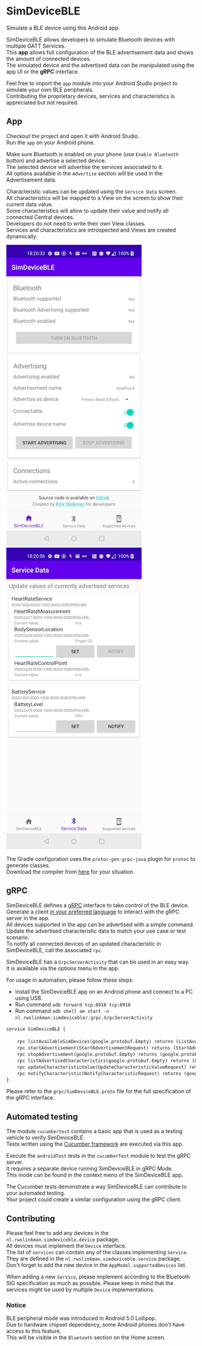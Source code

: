 # SimDeviceBLE
Simulate a BLE device using this Android app

SimDeviceBLE allows developers to simulate Bluetooth devices with multiple GATT Services.   
This **app** allows full configuration of the BLE advertisement data and shows the amount of connected devices.   
The simulated device and the advertised data can be manipulated using the app UI or the **gRPC** interface.

Feel free to import the `app` module into your Android Studio project to simulate your own BLE peripherals.      
Contributing the proprietary devices, services and characteristics is appreciated but not required.     

## App
Checkout the project and open it with Android Studio.   
Run the `app` on your Android phone.   

Make sure Bluetooth is enabled on your phone (use `Enable Bluetooth` button) and advertise a selected device.   
The selected device will advertise the services associated to it.   
All options available in the `Advertise` section will be used in the Advertisement data.   

Characteristic values can be updated using the `Service Data` screen.   
All characteristics will be mapped to a View on the screen to show their current data value.   
Some characteristics will allow to update their value and notify all connected Central devices.   
Developers do not need to write their own View classes.   
Services and characteristics are introspected and Views are created dynamically.   

![Home screen allows for configuration of Advertisement data](docs/image_home_fragment.jpg)
![Service Data screen manipulates data of all advertised characteristics](docs/image_data_fragment.jpg)    

The Gradle configuration uses the `protoc-gen-grpc-java` plugin for `protoc` to generate classes.   
Download the compiler from [here](https://repo1.maven.org/maven2/io/grpc/protoc-gen-grpc-java/) for your situation.   

## gRPC
SimDeviceBLE defines a [gRPC](https://grpc.io/) interface to take control of the BLE device.   
Generate a client [in your preferred language](https://grpc.io/docs/languages/) to interact with the gRPC server in the app.   
All devices supported in the app can be advertised with a simple command.   
Update the advertised characteristic data to match your use case or test scenario.   
To notify all connected devices of an updated characteristic in SimDeviceBLE, call the associated `rpc`.

SimDeviceBLE has a `GrpcServerActivity` that can be used in an easy way.   
It is available via the options menu in the app.      

For usage in automation, please follow these steps:   
- Install the SimDeviceBLE app on an Android phone and connect to a PC using USB.   
- Run command `adb forward tcp:8910 tcp:8910`   
- Run command `adb shell am start -n nl.rwslinkman.simdeviceble/.grpc.GrpcServerActivity`   

```protobuf
service SimDeviceBLE {

    rpc listAvailableSimDevices(google.protobuf.Empty) returns (ListAvailableSimDevicesResponse) {}
    rpc startAdvertisement(StartAdvertisementRequest) returns (StartAdvertisementResponse) {}
    rpc stopAdvertisement(google.protobuf.Empty) returns (google.protobuf.Empty) {}
    rpc listAdvertisedCharacteristics(google.protobuf.Empty) returns (ListAdvertisedCharacteristicsResponse) {}
    rpc updateCharacteristicValue(UpdateCharacteristicValueRequest) returns (google.protobuf.Empty) {}
    rpc notifyCharacteristic(NotifyCharacteristicRequest) returns (google.protobuf.Empty) {}
}
```
Please refer to the `grpc/SimDeviceBLE.proto` file for the full specification of the gRPC interface.

## Automated testing
The module `cucumbertest` contains a basic app that is used as a testing vehicle to verify SimDeviceBLE.      
Tests written using the [Cucumber framework](https://github.com/cucumber/cucumber-android) are executed via this app.   

Execute the `androidTest` tests in the `cucumberTest` module to test the gRPC server.      
It requires a separate device running SimDeviceBLE in gRPC Mode.   
This mode can be found in the context menu of the SimDeviceBLE app.   

The Cucumber tests demonstrate a way SimDeviceBLE can contribute to your automated testing.   
Your project could create a similar configuration using the gRPC client.

## Contributing
Please feel free to add any devices in the `nl.rwslinkman.simdeviceble.device` package.   
All devices must implement the `Device` interface.  
The list of `services` can contain any of the classes implementing `Service`.   
They are defined in the `nl.rwslinkman.simdeviceble.service` package.    
Don't forget to add the new device in the `AppModel.supportedDevices` list.   

When adding a new `Service`, please implement according to the Bluetooth SIG specification as much as possible.
Please keep in mind that the services might be used by multiple `Device` implementations.   

### Notice
BLE peripheral mode was introduced in Android 5.0 Lollipop.  
Due to hardware chipset dependency, some Android phones don't have access to this feature.   
This will be visible in the `Bluetooth` section on the Home screen.   